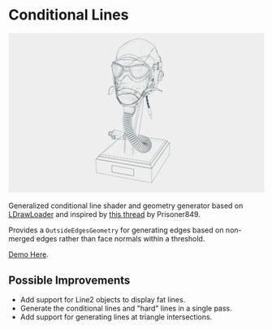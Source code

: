 # Conditional Lines

![](./images/banner.png)

Generalized conditional line shader and geometry generator based on [LDrawLoader](https://github.com/mrdoob/three.js/blob/master/examples/jsm/loaders/LDrawLoader.js) and inspired by [this thread](https://discourse.threejs.org/t/ldraw-like-edges/17100) by Prisoner849.

Provides a `OutsideEdgesGeometry` for generating edges based on non-merged edges rather than face normals within a threshold.

[Demo Here](https://gkjohnson.github.io/threejs-sandbox/conditional-lines/).

## Possible Improvements

- Add support for Line2 objects to display fat lines.
- Generate the conditional lines and "hard" lines in a single pass.
- Add support for generating lines at triangle intersections.
